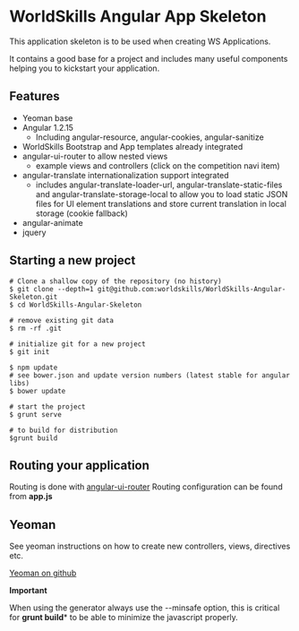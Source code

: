 WorldSkills Angular App Skeleton
==================================

This application skeleton is to be used when creating WS Applications.

It contains a good base for a project and includes many useful components helping you to kickstart your application.



Features
-----------


* Yeoman base
* Angular 1.2.15
	* Including angular-resource, angular-cookies, angular-sanitize
* WorldSkills Bootstrap and App templates already integrated
* angular-ui-router to allow nested views
	* example views and controllers (click on the competition navi item)
* angular-translate internationalization support integrated
	* includes angular-translate-loader-url, angular-translate-static-files and angular-translate-storage-local to allow you to load static JSON files for UI element translations and store current translation in local storage (cookie fallback)
* angular-animate
* jquery


Starting a new project
------------------------

	# Clone a shallow copy of the repository (no history)
	$ git clone --depth=1 git@github.com:worldskills/WorldSkills-Angular-Skeleton.git
	$ cd WorldSkills-Angular-Skeleton

	# remove existing git data
	$ rm -rf .git
	
	# initialize git for a new project
	$ git init
	
	$ npm update
	# see bower.json and update version numbers (latest stable for angular libs)
	$ bower update
	
	# start the project
	$ grunt serve
	
	# to build for distribution
	$grunt build
	
	

Routing your application
--------------------------

Routing is done with [angular-ui-router](https://github.com/angular-ui/ui-router)
Routing configuration can be found from **app.js**
	


Yeoman
--------
See yeoman instructions on how to create new controllers, views, directives etc.

[Yeoman on github](]https://github.com/yeoman/generator-angular)


**Important**

When using the generator always use the --minsafe option, this is critical for **grunt build***  to be able to minimize the javascript properly.
